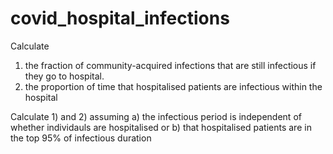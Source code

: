 # covid_hospital_infections

Calculate 
1) the fraction of community-acquired infections that are still infectious if they go to hospital. 
2) the proportion of time that hospitalised patients are infectious within the hospital

Calculate 1) and 2) assuming a) the infectious period is independent of whether individauls are hospitalised or b) that hospitalised patients are in the top 95% of infectious duration 

